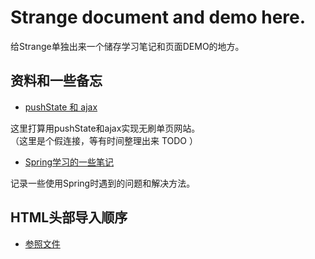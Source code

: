 # Strange document and demo here.
给Strange单独出来一个储存学习笔记和页面DEMO的地方。  

## 资料和一些备忘
* [pushState 和 ajax](dummy)  

这里打算用pushState和ajax实现无刷单页网站。  
（这里是个假连接，等有时间整理出来 TODO ）

* [Spring学习的一些笔记](../Strange_DOC&DEMO/DOC/Spring_notes.md)

记录一些使用Spring时遇到的问题和解决方法。  


## HTML头部导入顺序
* [参照文件](DEMO/head.md)